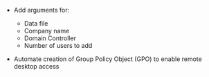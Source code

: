 * Add arguments for:
  * Data file
  * Company name
  * Domain Controller
  * Number of users to add

* Automate creation of Group Policy Object (GPO) to enable remote desktop access